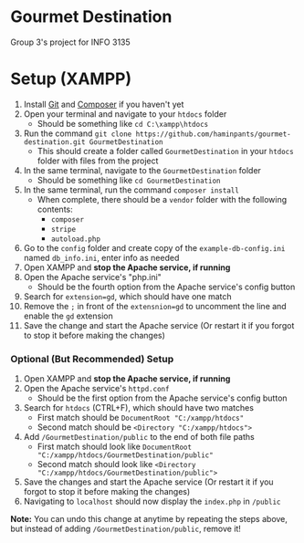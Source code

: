 # Gourmet Destination
Group 3's project for INFO 3135

# Setup (XAMPP)
1. Install [Git](https://git-scm.com/) and [Composer](https://getcomposer.org/) if you haven't yet
2. Open your terminal and navigate to your `htdocs` folder
    - Should be something like `cd C:\xampp\htdocs`
3. Run the command `git clone https://github.com/haminpants/gourmet-destination.git GourmetDestination`
    - This should create a folder called `GourmetDestination` in your `htdocs` folder with files from the project
4. In the same terminal, navigate to the `GourmetDestination` folder
    - Should be something like `cd GourmetDestination`
5. In the same terminal, run the command `composer install`
    - When complete, there should be a `vendor` folder with the following contents:
        - `composer`
        - `stripe`
        - `autoload.php`
6. Go to the `config` folder and create copy of the `example-db-config.ini` named `db_info.ini`, enter info as needed
7. Open XAMPP and **stop the Apache service, if running**
8. Open the Apache service's "php.ini"
    - Should be the fourth option from the Apache service's config button
9. Search for `extension=gd`, which should have one match
10. Remove the `;` in front of the `extensnion=gd` to uncomment the line and enable the `gd` extension
11. Save the change and start the Apache service (Or restart it if you forgot to stop it before making the changes)
### Optional (But Recommended) Setup
1. Open XAMPP and **stop the Apache service, if running**
2. Open the Apache service's `httpd.conf`
    - Should be the first option from the Apache service's config button
3. Search for `htdocs` (CTRL+F), which should have two matches
    - First match should be `DocumentRoot "C:/xampp/htdocs"`
    - Second match should be `<Directory "C:/xampp/htdocs">`
4. Add `/GourmetDestination/public` to the end of both file paths
    - First match should look like `DocumentRoot "C:/xampp/htdocs/GourmetDestination/public"`
    - Second match should look like `<Directory "C:/xampp/htdocs/GourmetDestination/public">`
5. Save the changes and start the Apache service (Or restart it if you forgot to stop it before making the changes)
6. Navigating to `localhost` should now display the `index.php` in `/public`

**Note:** You can undo this change at anytime by repeating the steps above, but instead of adding `/GourmetDestination/public`, remove it!